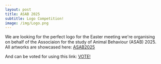 ```yaml
---
layout: post
title: ASAB 2025 
subtitle: Logo Competition!
image: /img/Logo.png
---
```


We are looking for the perfect logo for the Easter meeting we're organising on behalf of the Associaion for the study of Animal Behaviour (ASAB) 2025.
All artworks are showcased here: [ASAB2025](https://suszaj.github.io/ZajitschekLab/ASAB2025/)
  

And can be voted for using this link: [VOTE!](https://wtbb](https://freeonlinesurveys.com/s/J4BoEqgY)https://freeonlinesurveys.com/s/J4BoEqgY)
